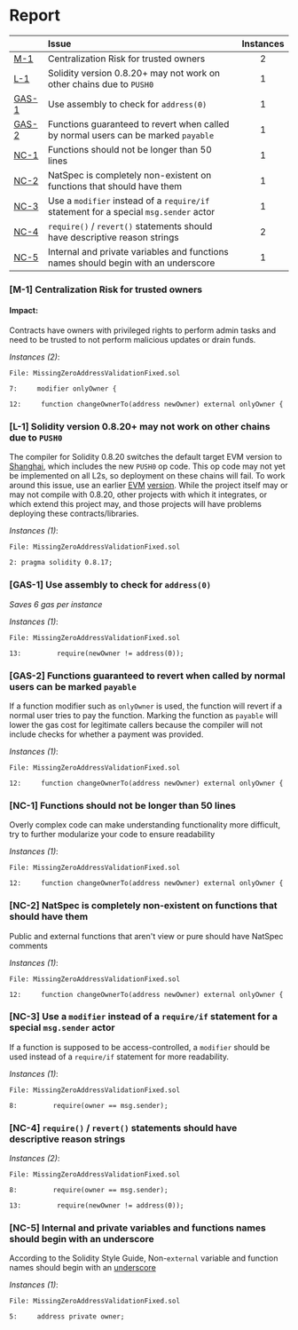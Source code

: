 # Report

| |Issue|Instances|
|-|:-|:-:|
| [M-1](#M-1) | Centralization Risk for trusted owners | 2 |
| [L-1](#L-1) | Solidity version 0.8.20+ may not work on other chains due to `PUSH0` | 1 |
| [GAS-1](#GAS-1) | Use assembly to check for `address(0)` | 1 |
| [GAS-2](#GAS-2) | Functions guaranteed to revert when called by normal users can be marked `payable` | 1 |
| [NC-1](#NC-1) | Functions should not be longer than 50 lines | 1 |
| [NC-2](#NC-2) | NatSpec is completely non-existent on functions that should have them | 1 |
| [NC-3](#NC-3) | Use a `modifier` instead of a `require/if` statement for a special `msg.sender` actor | 1 |
| [NC-4](#NC-4) | `require()` / `revert()` statements should have descriptive reason strings | 2 |
| [NC-5](#NC-5) | Internal and private variables and functions names should begin with an underscore | 1 |



### <a name="M-1"></a>[M-1] Centralization Risk for trusted owners

#### Impact:
Contracts have owners with privileged rights to perform admin tasks and need to be trusted to not perform malicious updates or drain funds.

*Instances (2)*:
```solidity
File: MissingZeroAddressValidationFixed.sol

7:     modifier onlyOwner {

12:     function changeOwnerTo(address newOwner) external onlyOwner {

```

### <a name="L-1"></a>[L-1] Solidity version 0.8.20+ may not work on other chains due to `PUSH0`
The compiler for Solidity 0.8.20 switches the default target EVM version to [Shanghai](https://blog.soliditylang.org/2023/05/10/solidity-0.8.20-release-announcement/#important-note), which includes the new `PUSH0` op code. This op code may not yet be implemented on all L2s, so deployment on these chains will fail. To work around this issue, use an earlier [EVM](https://docs.soliditylang.org/en/v0.8.20/using-the-compiler.html?ref=zaryabs.com#setting-the-evm-version-to-target) [version](https://book.getfoundry.sh/reference/config/solidity-compiler#evm_version). While the project itself may or may not compile with 0.8.20, other projects with which it integrates, or which extend this project may, and those projects will have problems deploying these contracts/libraries.

*Instances (1)*:
```solidity
File: MissingZeroAddressValidationFixed.sol

2: pragma solidity 0.8.17;

```

### <a name="GAS-1"></a>[GAS-1] Use assembly to check for `address(0)`
*Saves 6 gas per instance*

*Instances (1)*:
```solidity
File: MissingZeroAddressValidationFixed.sol

13:         require(newOwner != address(0));

```

### <a name="GAS-2"></a>[GAS-2] Functions guaranteed to revert when called by normal users can be marked `payable`
If a function modifier such as `onlyOwner` is used, the function will revert if a normal user tries to pay the function. Marking the function as `payable` will lower the gas cost for legitimate callers because the compiler will not include checks for whether a payment was provided.

*Instances (1)*:
```solidity
File: MissingZeroAddressValidationFixed.sol

12:     function changeOwnerTo(address newOwner) external onlyOwner {

```

### <a name="NC-1"></a>[NC-1] Functions should not be longer than 50 lines
Overly complex code can make understanding functionality more difficult, try to further modularize your code to ensure readability 

*Instances (1)*:
```solidity
File: MissingZeroAddressValidationFixed.sol

12:     function changeOwnerTo(address newOwner) external onlyOwner {

```

### <a name="NC-2"></a>[NC-2] NatSpec is completely non-existent on functions that should have them
Public and external functions that aren't view or pure should have NatSpec comments

*Instances (1)*:
```solidity
File: MissingZeroAddressValidationFixed.sol

12:     function changeOwnerTo(address newOwner) external onlyOwner {

```

### <a name="NC-3"></a>[NC-3] Use a `modifier` instead of a `require/if` statement for a special `msg.sender` actor
If a function is supposed to be access-controlled, a `modifier` should be used instead of a `require/if` statement for more readability.

*Instances (1)*:
```solidity
File: MissingZeroAddressValidationFixed.sol

8:         require(owner == msg.sender);

```

### <a name="NC-4"></a>[NC-4] `require()` / `revert()` statements should have descriptive reason strings

*Instances (2)*:
```solidity
File: MissingZeroAddressValidationFixed.sol

8:         require(owner == msg.sender);

13:         require(newOwner != address(0));

```

### <a name="NC-5"></a>[NC-5] Internal and private variables and functions names should begin with an underscore
According to the Solidity Style Guide, Non-`external` variable and function names should begin with an [underscore](https://docs.soliditylang.org/en/latest/style-guide.html#underscore-prefix-for-non-external-functions-and-variables)

*Instances (1)*:
```solidity
File: MissingZeroAddressValidationFixed.sol

5:     address private owner;

```

